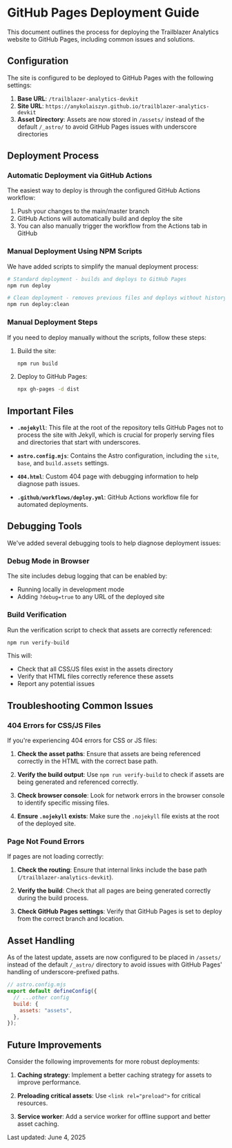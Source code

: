 # GitHub Pages Deployment Guide

This document outlines the process for deploying the Trailblazer Analytics website to GitHub Pages, including common issues and solutions.

## Configuration

The site is configured to be deployed to GitHub Pages with the following settings:

1. **Base URL**: `/trailblazer-analytics-devkit`
2. **Site URL**: `https://anykolaiszyn.github.io/trailblazer-analytics-devkit`
3. **Asset Directory**: Assets are now stored in `/assets/` instead of the default `/_astro/` to avoid GitHub Pages issues with underscore directories

## Deployment Process

### Automatic Deployment via GitHub Actions

The easiest way to deploy is through the configured GitHub Actions workflow:

1. Push your changes to the main/master branch
2. GitHub Actions will automatically build and deploy the site
3. You can also manually trigger the workflow from the Actions tab in GitHub

### Manual Deployment Using NPM Scripts

We have added scripts to simplify the manual deployment process:

```bash
# Standard deployment - builds and deploys to GitHub Pages
npm run deploy

# Clean deployment - removes previous files and deploys without history
npm run deploy:clean
```

### Manual Deployment Steps

If you need to deploy manually without the scripts, follow these steps:

1. Build the site:

   ```bash
   npm run build
   ```

2. Deploy to GitHub Pages:

   ```bash
   npx gh-pages -d dist
   ```

## Important Files

- **`.nojekyll`**: This file at the root of the repository tells GitHub Pages not to process the site with Jekyll, which is crucial for properly serving files and directories that start with underscores.
  
- **`astro.config.mjs`**: Contains the Astro configuration, including the `site`, `base`, and `build.assets` settings.

- **`404.html`**: Custom 404 page with debugging information to help diagnose path issues.

- **`.github/workflows/deploy.yml`**: GitHub Actions workflow file for automated deployments.

## Debugging Tools

We've added several debugging tools to help diagnose deployment issues:

### Debug Mode in Browser

The site includes debug logging that can be enabled by:

- Running locally in development mode
- Adding `?debug=true` to any URL of the deployed site

### Build Verification

Run the verification script to check that assets are correctly referenced:

```bash
npm run verify-build
```

This will:

- Check that all CSS/JS files exist in the assets directory
- Verify that HTML files correctly reference these assets
- Report any potential issues

## Troubleshooting Common Issues

### 404 Errors for CSS/JS Files

If you're experiencing 404 errors for CSS or JS files:

1. **Check the asset paths**: Ensure that assets are being referenced correctly in the HTML with the correct base path.

2. **Verify the build output**: Use `npm run verify-build` to check if assets are being generated and referenced correctly.

3. **Check browser console**: Look for network errors in the browser console to identify specific missing files.

4. **Ensure `.nojekyll` exists**: Make sure the `.nojekyll` file exists at the root of the deployed site.

### Page Not Found Errors

If pages are not loading correctly:

1. **Check the routing**: Ensure that internal links include the base path (`/trailblazer-analytics-devkit`).

2. **Verify the build**: Check that all pages are being generated correctly during the build process.

3. **Check GitHub Pages settings**: Verify that GitHub Pages is set to deploy from the correct branch and location.

## Asset Handling

As of the latest update, assets are now configured to be placed in `/assets/` instead of the default `/_astro/` directory to avoid issues with GitHub Pages' handling of underscore-prefixed paths.

```javascript
// astro.config.mjs
export default defineConfig({
  // ...other config
  build: {
    assets: "assets",
  },
});
```

## Future Improvements

Consider the following improvements for more robust deployments:

1. **Caching strategy**: Implement a better caching strategy for assets to improve performance.

2. **Preloading critical assets**: Use `<link rel="preload">` for critical resources.

3. **Service worker**: Add a service worker for offline support and better asset caching.

Last updated: June 4, 2025
